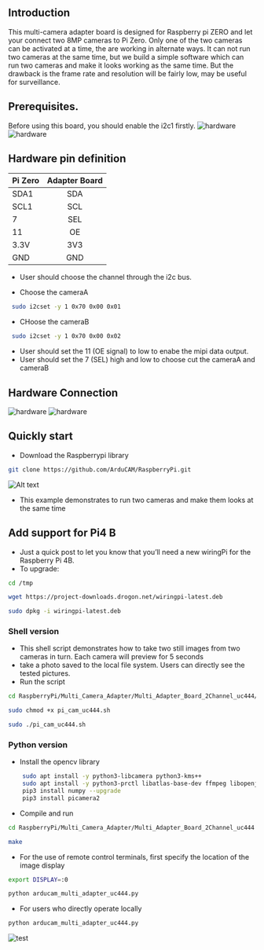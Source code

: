 ## Introduction
This multi-camera adapter board is designed for Raspberry pi ZERO and let your connect two 8MP cameras to Pi Zero.
Only one of the two cameras can be activated at a time, the are working in alternate ways.
It can not run two cameras at the same time, but we build a simple software which can run two cameras and make it looks working as the same time.
But the drawback is the frame rate and resolution will be fairly low, may be useful for surveillance.
## Prerequisites.
Before using this board, you should enable the i2c1 firstly.
![hardware](../../data/cfg_i2c1_1.png)
![hardware](../../data/cfg_i2c1_2.png)
## Hardware pin definition

| Pi Zero| Adapter Board |
| :--- | :---: |
| SDA1 | SDA | 
| SCL1 | SCL | 
| 7    | SEL |
| 11   | OE  |
| 3.3V | 3V3 |
| GND  | GND |
- User should choose the channel through the i2c bus.
* Choose the cameraA
```Bash
 sudo i2cset -y 1 0x70 0x00 0x01
```
* CHoose the cameraB
```Bash
 sudo i2cset -y 1 0x70 0x00 0x02
```
- User should set the 11 (OE signal) to low to enabe the mipi data output.
- User should set the 7 (SEL) high and low to choose cut the cameraA and cameraB 

## Hardware Connection
![hardware](../../data/uc444_0.jpg)
![hardware](../../data/uc444_1.jpg)

## Quickly start
- Download the Raspberrypi library
```bash
git clone https://github.com/ArduCAM/RaspberryPi.git
```
![Alt text](https://github.com/ArduCAM/RaspberryPi/blob/master/Multi_Camera_Adapter/Multi_Adapter_Board_2Channel/data/download_code.png)
- This example demonstrates to run two cameras and make them looks at the same time
## Add support for Pi4 B
- Just a quick post to let you know that you’ll need a new wiringPi for the Raspberry Pi 4B.
- To upgrade:
```bash
cd /tmp
```
```bash
wget https://project-downloads.drogon.net/wiringpi-latest.deb
```
```bash
sudo dpkg -i wiringpi-latest.deb
```
### Shell version
- This shell script demonstrates how to take two still images from two cameras in turn. Each camera will preview for 5 seconds
- take a photo saved to the local file system. Users can directly see the tested pictures. 
- Run the script
```bash
cd RaspberryPi/Multi_Camera_Adapter/Multi_Adapter_Board_2Channel_uc444/shell
```
```bash
sudo chmod +x pi_cam_uc444.sh
```
```bash
sudo ./pi_cam_uc444.sh
```

### Python version
* Install the opencv library
```Bash
    sudo apt install -y python3-libcamera python3-kms++
    sudo apt install -y python3-prctl libatlas-base-dev ffmpeg libopenjp2-7 python3-pip
    pip3 install numpy --upgrade
    pip3 install picamera2
```
* Compile and run
```Bash
cd RaspberryPi/Multi_Camera_Adapter/Multi_Adapter_Board_2Channel_uc444
```
```Bash
make
```
* For the use of remote control terminals, first specify the location of the image display
```Bash
export DISPLAY=:0
```
```Bash
python arducam_multi_adapter_uc444.py
```
* For users who directly operate locally
```Bash
python arducam_multi_adapter_uc444.py
```

![test](../../data/demo.png)
